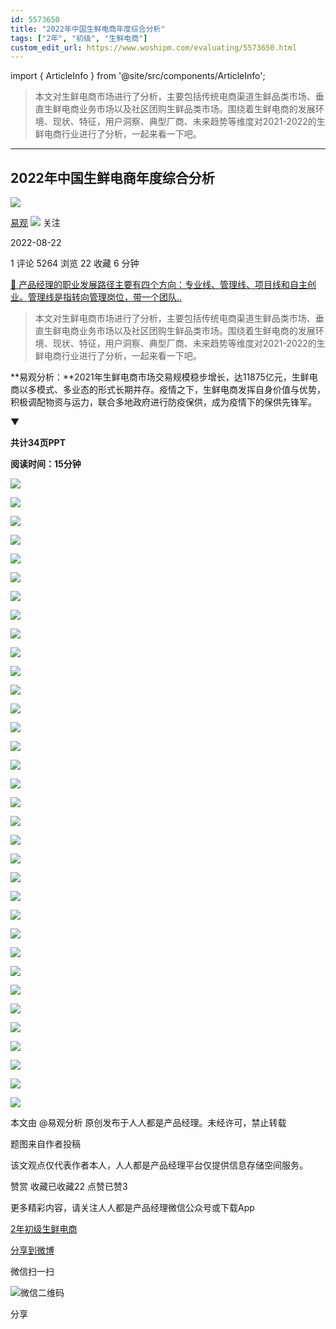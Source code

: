 ```yaml
---
id: 5573650
title: "2022年中国生鲜电商年度综合分析"
tags: ["2年", "初级", "生鲜电商"]
custom_edit_url: https://www.woshipm.com/evaluating/5573650.html
---
```

import { ArticleInfo } from '@site/src/components/ArticleInfo';

<ArticleInfo
    author="易观"
    authorLink="https://www.woshipm.com/u/1372497"
    published="2022-08-22"
    views={5264}
    comments={1}
    collects={22}
/>

> 本文对生鲜电商市场进行了分析，主要包括传统电商渠道生鲜品类市场、垂直生鲜电商业务市场以及社区团购生鲜品类市场。围绕着生鲜电商的发展环境、现状、特征，用户洞察、典型厂商、未来趋势等维度对2021-2022的生鲜电商行业进行了分析，一起来看一下吧。

---

## 2022年中国生鲜电商年度综合分析

[![](https://static.woshipm.com/view/woshipm_api_def_20240319114627_3483.png?imageView2/1/w/72/h/72/q/100)](https://www.woshipm.com/u/1372497)

[易观](https://www.woshipm.com/u/1372497) ![](https://static.woshipm.com/tag/1101_1@2x.png) 关注

2022-08-22

1 评论 5264 浏览 22 收藏 6 分钟

[🔗 产品经理的职业发展路径主要有四个方向：专业线、管理线、项目线和自主创业。管理线是指转向管理岗位，带一个团队..](https://ke.qidianla.com/courses/90pm)

> 本文对生鲜电商市场进行了分析，主要包括传统电商渠道生鲜品类市场、垂直生鲜电商业务市场以及社区团购生鲜品类市场。围绕着生鲜电商的发展环境、现状、特征，用户洞察、典型厂商、未来趋势等维度对2021-2022的生鲜电商行业进行了分析，一起来看一下吧。

**易观分析：**2021年生鲜电商市场交易规模稳步增长，达11875亿元，生鲜电商以多模式、多业态的形式长期并存。疫情之下，生鲜电商发挥自身价值与优势，积极调配物资与运力，联合多地政府进行防疫保供，成为疫情下的保供先锋军。

▼

**共计34页PPT**

**阅读时间：15分钟**

![](https://image.woshipm.com/wp-files/2022/08/qOFipMrivB01pndh4KlP.png)

![](https://image.woshipm.com/wp-files/2022/08/oSvGBSxmaHeSR7sQxXZk.png)

![](https://image.woshipm.com/wp-files/2022/08/IoukHH82oWNrdOHAw0PM.png)

![](https://image.woshipm.com/wp-files/2022/08/NLuzziyMQoNC0Vysxku3.png)

![](https://image.woshipm.com/wp-files/2022/08/Vxqmy7CEVpZejJFYZVzm.png)

![](https://image.woshipm.com/wp-files/2022/08/DSZ5f1xMTpoW7jodBB9E.png)

![](https://image.woshipm.com/wp-files/2022/08/CyXg75Nt9Iv8ZQvfYYgJ.png)

![](https://image.woshipm.com/wp-files/2022/08/VWNpZfZtSTfbTSqQlftf.png)

![](https://image.woshipm.com/wp-files/2022/08/8iBiJLPhnbBg4WMDLZT0.png)

![](https://image.woshipm.com/wp-files/2022/08/eg5qr6cPnDpp4X1bfdlk.png)

![](https://image.woshipm.com/wp-files/2022/08/98gGzi03uleALqFyyyIg.png)

![](https://image.woshipm.com/wp-files/2022/08/n7nJ5qtIFzKLM6Oc66RI.png)

![](https://image.woshipm.com/wp-files/2022/08/g4Il3Wjl5Dp8DqPLDNc0.png)

![](https://image.woshipm.com/wp-files/2022/08/FPDVaq40ZYlFYMAFGVnL.png)

![](https://image.woshipm.com/wp-files/2022/08/RkPvQR69wyWQDevnArIT.png)

![](https://image.woshipm.com/wp-files/2022/08/AC67TYymIVttXkkuzCSA.png)

![](https://image.woshipm.com/wp-files/2022/08/wBsolP24TOQ1oCSJiZB9.png)

![](https://image.woshipm.com/wp-files/2022/08/sQwPFHh4QQXUWohrhQC0.png)

![](https://image.woshipm.com/wp-files/2022/08/4l8CrQw2xf1kShGKVs10.png)

![](https://image.woshipm.com/wp-files/2022/08/nVguazat3vdXoXPCkcCJ.png)

![](https://image.woshipm.com/wp-files/2022/08/MzngCtzTBP1YUssFKiws.png)

![](https://image.woshipm.com/wp-files/2022/08/gKlQ4PDIPqd79l1yr7xl.png)

![](https://image.woshipm.com/wp-files/2022/08/W9jZgxD4BgcZKQBu43w7.png)

![](https://image.woshipm.com/wp-files/2022/08/jBzRr3GRNPgcNzOpiHK2.png)

![](https://image.woshipm.com/wp-files/2022/08/a7nq0pReRkVc6lLiqmm8.png)

![](https://image.woshipm.com/wp-files/2022/08/x2W16cjKPtbwlJJLxLkb.png)

![](https://image.woshipm.com/wp-files/2022/08/XymW2SVpRxUbintg5BpQ.png)

![](https://image.woshipm.com/wp-files/2022/08/esNktGEYHE8d4Ni3tI4L.png)

![](https://image.woshipm.com/wp-files/2022/08/BDbSAwdemMcGkwXsen4J.png)

![](https://image.woshipm.com/wp-files/2022/08/pc5YwWtOtD17eU8JEEfa.png)

![](https://image.woshipm.com/wp-files/2022/08/1ltdOAiesPtC9HGvcQYB.png)

![](https://image.woshipm.com/wp-files/2022/08/0tqewX9HL8Fsp14dvgIT.png)

![](https://image.woshipm.com/wp-files/2022/08/wtCC840aolnVitFVrfCX.png)

![](https://image.woshipm.com/wp-files/2022/08/KZbfYEyKERSYyv50iVsN.png)

本文由 @易观分析 原创发布于人人都是产品经理。未经许可，禁止转载

题图来自作者投稿

该文观点仅代表作者本人，人人都是产品经理平台仅提供信息存储空间服务。

赞赏 收藏已收藏22 点赞已赞3

更多精彩内容，请关注人人都是产品经理微信公众号或下载App

[2年](https://www.woshipm.com/tag/2%e5%b9%b4)[初级](https://www.woshipm.com/tag/%e5%88%9d%e7%ba%a7)[生鲜电商](https://www.woshipm.com/tag/%e7%94%9f%e9%b2%9c%e7%94%b5%e5%95%86)

[分享到微博](https://service.weibo.com/share/share.php?appkey=2775287854&title=2022年中国生鲜电商年度综合分析&url=https://www.woshipm.com/evaluating/5573650.html&pic=https://image.woshipm.com/wp-files/2022/08/qOFipMrivB01pndh4KlP.png)

微信扫一扫

![微信二维码](https://api.pwmqr.com/qrcode/create/?url=https://www.woshipm.com/evaluating/5573650.html)

分享
